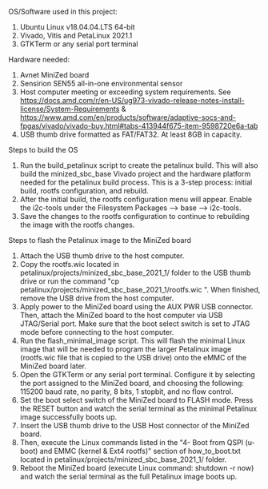 OS/Software used in this project:
1. Ubuntu Linux v18.04.04.LTS 64-bit
2. Vivado, Vitis and PetaLinux 2021.1
3. GTKTerm or any serial port terminal

Hardware needed:
1. Avnet MiniZed board
2. Sensirion SEN55 all-in-one environmental sensor
3. Host computer meeting or exceeding system requirements. See https://docs.amd.com/r/en-US/ug973-vivado-release-notes-install-license/System-Requirements & https://www.amd.com/en/products/software/adaptive-socs-and-fpgas/vivado/vivado-buy.html#tabs-413944f675-item-9598720e6a-tab
4. USB thumb drive formatted as FAT/FAT32. At least 8GB in capacity.

Steps to build the OS
1. Run the build_petalinux script to create the petalinux build. This will also build the minized_sbc_base Vivado project and the hardware platform needed for the petalinux build process. This is a 3-step process: initial build, rootfs configuration, and rebuild.
2. After the initial build, the rootfs configuration menu will appear. Enable the i2c-tools under the Filesystem Packages --> base --> i2c-tools.
3. Save the changes to the rootfs configuration to continue to rebuilding the image with the rootfs changes.

Steps to flash the Petalinux image to the MiniZed board
1. Attach the USB thumb drive to the host computer.
2. Copy the rootfs.wic located in petalinux/projects/minized_sbc_base_2021_1/ folder to the USB thumb drive or run the command "cp petalinux/projects/minized_sbc_base_2021_1/rootfs.wic <thumb-drive-location>". When finished, remove the USB drive from the host computer.
3. Apply power to the MiniZed board using the AUX PWR USB connector. Then, attach the MiniZed board to the host computer via USB JTAG/Serial port. Make sure that the boot select switch is set to JTAG mode before connecting to the host computer.
4. Run the flash_minimal_image script. This will flash the minimal Linux image that will be needed to program the larger Petalinux image (rootfs.wic file that is copied to the USB drive) onto the eMMC of the MiniZed board later.
5. Open the GTKTerm or any serial port terminal. Configure it by selecting the port assigned to the MiniZed board, and choosing the following: 115200 baud rate, no parity, 8 bits, 1 stopbit, and no flow control.
6. Set the boot select switch of the MiniZed board to FLASH mode. Press the RESET button and watch the serial terminal as the minimal Petalinux image successfully boots up. 
7. Insert the USB thumb drive to the USB Host connector of the MiniZed board.
8. Then, execute the Linux commands listed in the "4- Boot from QSPI (u-boot) and EMMC (kernel & Ext4 rootfs)" section of how_to_boot.txt located in petalinux/projects/minized_sbc_base_2021_1/ folder.
9. Reboot the MiniZed board (execute Linux command: shutdown -r now) and watch the serial terminal as the full Petalinux image boots up.



